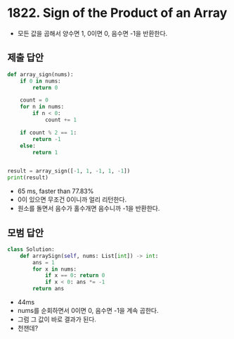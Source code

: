 # 1822. Sign of the Product of an Array

- 모든 값을 곱해서 양수면 1, 0이면 0, 음수면 -1을 반환한다.

## 제출 답안

```python
def array_sign(nums):
    if 0 in nums:
        return 0

    count = 0
    for n in nums:
        if n < 0:
            count += 1

    if count % 2 == 1:
        return -1
    else:
        return 1


result = array_sign([-1, 1, -1, 1, -1])
print(result)
```

- 65 ms, faster than 77.83%
- 0이 있으면 무조건 0이니까 얼리 리턴한다.
- 원소를 돌면서 음수가 홀수개면 음수니까 -1을 반환한다.

## 모범 답안

```python
class Solution:
    def arraySign(self, nums: List[int]) -> int:
        ans = 1
        for x in nums:
            if x == 0: return 0
            if x < 0: ans *= -1
        return ans 
```

- 44ms
- nums를 순회하면서 0이면 0, 음수면 -1을 계속 곱한다.
- 그럼 그 값이 바로 결과가 된다.
- 천잰데?